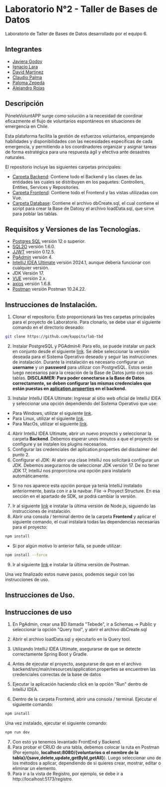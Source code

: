 # Laboratorio N°2 - Taller de Bases de Datos

Laboratorio de Taller de Bases de Datos desarrollado por el equipo 6.

## Integrantes
* [Javiera Godoy](https://github.com/JavieraGodoy)
* [Ignacio Lara](https://github.com/kappita)
* [David Martinez](https://github.com/davidmartinez-esc)
* [Claudio Palma](https://github.com/claudiopalma2001)
* [Paloma Zepeda](https://github.com/cukidev)
* [Alejandro Rojas](https://github.com/HazmatMask)

## Descripción
PóneleVoluntAPP surge como solución a la necesidad de coordinar eficazmente el flujo de voluntarios espontáneos en situaciones de emergencia en Chile. 

Esta plataforma facilita la gestión de esfuerzos voluntarios, emparejando habilidades y disponibilidades con las necesidades específicas de cada emergencia, y permitiendo a los coordinadores organizar y asignar tareas de forma estratégica para una respuesta ágil y efectiva ante desastres naturales.

El repositorio incluye las siguientes carpetas principales:
* [Carpeta Backend](https://github.com/kappita/lab-tbd/tree/v2.0/backend): Contiene todo el Backend y las clases de las entidades las cuales se distribuyen en los paquetes: Controllers, Entities, Services y Repositories.
* [Carpeta Frontend](https://github.com/kappita/lab-tbd/tree/v2.0/frontend): Contiene todo el Frontend y las vistas utilizadas con Vue.
* [Carpeta Database](https://github.com/kappita/lab-tbd/tree/v2.0/database): Contiene el archivo dbCreate.sql, el cual contiene el script para crear la Base de Datosy el archivo loadData.sql, que sirve para poblar las tablas.

## Requisitos y Versiones de las Tecnologías.

* [Postgres SQL](https://www.enterprisedb.com/downloads/postgres-postgresql-downloads) versión 12 o superior.
* [SQL2O](https://www.sql2o.org/) versión 1.6.0.
* [JJWT](https://mvnrepository.com/artifact/io.jsonwebtoken/jjwt) versión 0.12.5.
* [PgAdmin](https://www.pgadmin.org) versión 4.
* [IntelliJ IDEA Ultimate](https://www.jetbrains.com/es-es/idea/download/#section=windows) versión 2024.1, aunque debería funcionar con cualquier versión.
* JDK Versión 17.
* [VUE](https://es.vuejs.org/v2/guide/installation) versión 2.x.
* [axios](https://axios-http.com/es/) versión 1.6.8.
* [Postman](https://www.postman.com/downloads/) versión Postman 10.24.22.

## Instrucciones de Instalación.

1. Clonar el repositorio: Esto proporcionará las tres carpetas principales para el proyecto de Laboratorio. Para clonarlo, se debe usar el siguiente comando en el directorio deseado:
```sh
git clone https://github.com/kappita/lab-tbd
```
2. Instalar PostgreSQL y PGAdmin4: Para ello, se puede instalar un pack en conjunto desde el siguiente [link](https://www.enterprisedb.com/downloads/postgres-postgresql-downloads). Se debe seleccionar la versión deseada para el Sistema Operativo deseado y seguir las instrucciones de instalación. Durante la instalación es necesario configurar un **username** y un **password** para utilizar con PostgreSQL. Estos serán luego necesarios para la creación de la Base de Datos junto con sus tablas.
**DISCLAIMER: Para poder conectarse a la Base de Datos correctamente, se deben configurar las mismas credenciales que están puestas en [aplication.properties](https://github.com/kappita/lab-tbd/blob/v2.0/backend/src/main/resources/application.properties) en el backend.**

3. Instalar IntelliJ IDEA Ultimate: Ingresar al sitio web oficial de IntelliJ IDEA y seleccionar una opción dependiendo del Sistema Operativo que use:
* Para Windows, utilizar el siguiente [link](https://www.jetbrains.com/idea/download/#section=windows).
* Para Linux, utilizar el siguiente [link](https://www.jetbrains.com/es-es/idea/download/#section=linux).
* Para MacOs, utilizar el siguiente [link](https://www.jetbrains.com/es-es/idea/download/#section=mac).
4. Abrir IntelliJ IDEA Ultimate, abrir un nuevo proyecto y seleccionar la carpeta **Backend**. Debemos esperar unos minutos a que el proyecto se configure y se instalen los plugins necesarios.
5. Configurar las credenciales del aplication.properties del disclaimer del punto 2.
6. Configurar el JDK: Al abrir una clase IntelliJ nos solicitará configurar un JDK. Debemos asegurarnos de seleccionar JDK versión 17. De no tener JDK 17, IntelliJ nos proporciona una opción para instalarlo automáticamente.
- Si no nos aparece esta opción porque ya tenía IntelliJ instalado anteriormente, basta con ir a la navbar. File -> Proyect Structure. En esa sección en el apartado de SDK, se podrá cambiar la versión.
7. Ir al siguiente [link](https://nodejs.org/en/) e instalar la última versión de Node.js, siguiendo las instrucciones de instalación.
8. Abrir una consola / terminal dentro de la carpeta **Frontend** y aplicar el siguiente comando, el cual instalará todas las dependencias necesarias para el proyecto:
```sh
npm install
```
* Si por algún motivo lo anterior falla, se puede utilizar:
```sh
npm install --force
```
9. Ir al siguiente [link](https://www.postman.com/downloads/) e instalar la última versión de Postman.

Una vez finalizado estos nueve pasos, podemos seguir con las instrucciones de uso.

## Instrucciones de Uso.

## Instrucciones de uso
1. En PgAdmin, crear una BD llamada "Tebede", ir a Schemas -> Public y seleccionar la opción "Query tool", y abrir el archivo dbCreate.sql

2. Abrir el archivo loadData.sql y ejecutarlo en la Query tool.
3. Utilizando IntelliJ IDEA Ultimate, asegurarse de que se detecte correctamente Spring Boot y Gradle.
4. Antes de ejecutar el proyecto, asegurarse de que en el archivo backend/src/main/resources/application.properties se encuentren las credenciales correctas de la base de datos
5. Ejecutar la aplicación haciendo click en la opción "Run" dentro de IntelliJ IDEA.
6. Dentro de la carpeta Frontend, abrir una consola / terminal. Ejecutar el siguiente comando:
```sh
npm install
```
Una vez instalado, ejecutar el siguiente comando:
```sh
npm run dev
```
7. Con esto ya tenemos levantado FrontEnd y Backend.
8. Para probar el CRUD de una tabla, debemos colocar la ruta en Postman (Por ejemplo, **localhost:8080/{voluntarios o el nombre de la tabla}/{save,delete,update,getById,getAll}**). Luego seleccionar uno de los métodos a aplicar, dependiendo de si quieres crear, mostrar, editar o eliminar un elemento.
9. Para ir a la vista de Registro, por ejemplo, se debe ir a http://localhost:5173/registro.
